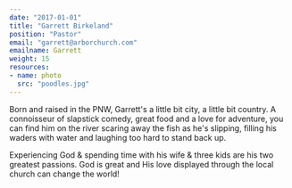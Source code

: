 ```yaml
---
date: "2017-01-01"
title: "Garrett Birkeland"
position: "Pastor"
email: "garrett@arborchurch.com"
emailname: Garrett
weight: 15
resources:
- name: photo 
  src: "poodles.jpg"
---
```


Born and raised in the PNW, Garrett's a little bit city, a little bit country. A connoisseur of slapstick comedy, great food and a love for adventure, you can find him on the river scaring away the fish as he's slipping, filling his waders with water and laughing too hard to stand back up. 

Experiencing God & spending time with his wife & three kids are his two greatest passions. God is great and His love displayed through the local church can change the world!

